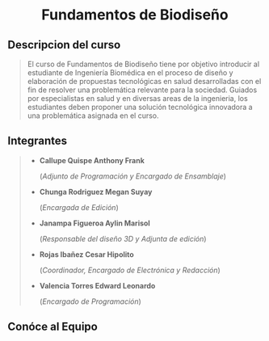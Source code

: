 # <p align="center"> Fundamentos de Biodiseño </p>

## Descripcion del curso

> El curso de Fundamentos de Biodiseño tiene por objetivo introducir al estudiante de Ingeniería Biomédica en el proceso de diseño y elaboración de propuestas tecnológicas en salud desarrolladas con el fin de resolver una problemática relevante para la sociedad. Guiados por especialistas en salud y en diversas areas de la ingenieria, los estudiantes deben proponer una solución tecnológica innovadora a una problemática asignada en el curso.
 
## Integrantes

> * **Callupe Quispe Anthony Frank**
>
>   (_Adjunto de Programación y Encargado de Ensamblaje_)
>   
> * **Chunga Rodriguez Megan Suyay**
>
>   (_Encargada de Edición_)
>   
> * **Janampa Figueroa Aylin Marisol**
>
>   (_Responsable del diseño 3D y Adjunta de edición_)
>   
> * **Rojas Ibañez Cesar Hipolito**
>
>   (_Coordinador, Encargado de Electrónica y Redacción_)
>   
> * **Valencia Torres Edward Leonardo**
>
>   (_Encargado de Programación_)
>
## Conóce al Equipo

